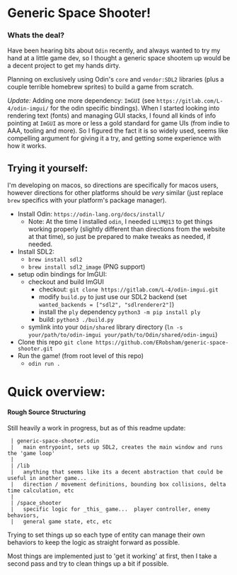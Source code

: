 
# Generic Space Shooter!

### Whats the deal?

Have been hearing bits about `Odin` recently, and always wanted to try my hand at a little game dev, so I thought a generic space shootem up would be a decent project to get my hands dirty.

Planning on exclusively using Odin's `core` and `vendor:SDL2` libraries (plus a couple terrible homebrew sprites) to build a game from scratch.

*Update:*  Adding one more dependency: `ImGUI` (see `https://gitlab.com/L-4/odin-imgui/` for the odin specific bindings).  When I started looking into rendering text (fonts) and managing GUI stacks, I found all kinds of info pointing at `ImGUI` as more or less a gold standard for game UIs (from indie to AAA, tooling and more). So I figured the fact it is so widely used, seems like compelling argument for giving it a try, and getting some experience with how it works.


## Trying it yourself:

I'm developing on macos, so directions are specifically for macos users, however directions for other platforms should be _very_ similar (just replace `brew` specifics with your platform's package manager).

 * Install Odin: `https://odin-lang.org/docs/install/`
    * Note: At the time I installed `odin`, I needed `LLVM@13` to get things working properly (slightly different than directions from the website at that time), so just be prepared to make tweaks as needed, if needed.
 * Install SDL2:
    * `brew install sdl2`
    * `brew install sdl2_image` (PNG support)
* setup odin bindings for ImGUI:
    * checkout and build ImGUI
        * checkout: `git clone https://gitlab.com/L-4/odin-imgui.git`
        * modify `build.py` to just use our SDL2 backend (set `wanted_backends = ["sdl2", "sdlrenderer2"]`)
        * install the `ply` dependency `python3 -m pip install ply`
        * build:  `python3 ./build.py`
    * symlink into your `Odin/shared` library directory (`ln -s your/path/to/odin-imgui your/path/to/Odin/shared/odin-imgui`)
* Clone this repo `git clone https://github.com/ERobsham/generic-space-shooter.git`
* Run the game! (from root level of this repo)
    * `odin run .`



# Quick overview:

#### Rough Source Structuring

Still heavily a work in progress, but as of this readme update:
```
 | generic-space-shooter.odin
 |   main entrypoint, sets up SDL2, creates the main window and runs the 'game loop'
 | 
 | /lib
 |   anything that seems like its a decent abstraction that could be useful in another game...
 |   direction / movement definitions, bounding box collisions, delta time calculation, etc
 |
 | /space_shooter
 |   specific logic for _this_ game...  player controller, enemy behaviors,
 |   general game state, etc, etc
```

Trying to set things up so each type of entity can manage their own behaviors to keep the logic as straight forward as possible. 

Most things are implemented just to 'get it working' at first, then I take a second pass and try to clean things up a bit if possible.
